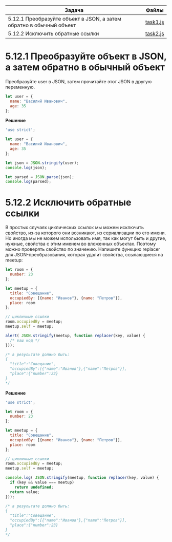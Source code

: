 | Задача | Файлы |
| --- | --- |
| 5.12.1 Преобразуйте объект в JSON, а затем обратно в обычный объект | [task1.js](task1.js) |
| 5.12.2 Исключить обратные ссылки | [task2.js](task2.js) |

# 5.12.1 Преобразуйте объект в JSON, а затем обратно в обычный объект
Преобразуйте user в JSON, затем прочитайте этот JSON в другую переменную.
```javascript
let user = {
  name: "Василий Иванович",
  age: 35
};
```

**Решение**
```javascript
'use strict';

let user = {
  name: "Василий Иванович",
  age: 35
};

let json = JSON.stringify(user);
console.log(json);

let parsed = JSON.parse(json);
console.log(parsed);
```

# 5.12.2 Исключить обратные ссылки
В простых случаях циклических ссылок мы можем исключить свойство, из-за которого они возникают, из сериализации по его имени.
Но иногда мы не можем использовать имя, так как могут быть и другие, нужные, свойства с этим именем во вложенных объектах. Поэтому можно проверять свойство по значению.
Напишите функцию replacer для JSON-преобразования, которая удалит свойства, ссылающиеся на meetup:
```javascript
let room = {
  number: 23
};

let meetup = {
  title: "Совещание",
  occupiedBy: [{name: "Иванов"}, {name: "Петров"}],
  place: room
};

// цикличные ссылки
room.occupiedBy = meetup;
meetup.self = meetup;

alert( JSON.stringify(meetup, function replacer(key, value) {
  /* ваш код */
}));

/* в результате должно быть:
{
  "title":"Совещание",
  "occupiedBy":[{"name":"Иванов"},{"name":"Петров"}],
  "place":{"number":23}
}
*/
```

**Решение**
```javascript
'use strict';

let room = {
  number: 23
};

let meetup = {
  title: "Совещание",
  occupiedBy: [{name: "Иванов"}, {name: "Петров"}],
  place: room
};

// цикличные ссылки
room.occupiedBy = meetup;
meetup.self = meetup;

console.log( JSON.stringify(meetup, function replacer(key, value) {
  if (key && value === meetup) 
    return undefined;
  return value;
}));

/* в результате должно быть:
{
  "title":"Совещание",
  "occupiedBy":[{"name":"Иванов"},{"name":"Петров"}],
  "place":{"number":23}
}
*/
```

